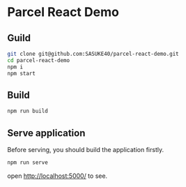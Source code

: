 # Parcel React Demo

## Guild

```bash
git clone git@github.com:SASUKE40/parcel-react-demo.git
cd parcel-react-demo
npm i
npm start
```

## Build

```bash
npm run build
```

## Serve application

Before serving, you should build the application firstly.

```bash
npm run serve
```

open [http://localhost:5000/](http://localhost:5000/) to see.

